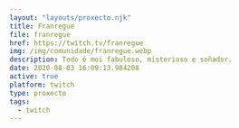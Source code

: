 ```yaml
---
layout: "layouts/proxecto.njk"
title: Franregue
file: franregue
href: https://twitch.tv/franregue
img: /img/comunidade/franregue.webp
description: Todo é moi fabuloso, misterioso e soñador.
date: 2020-08-03 16:09:13.984208
active: true
platform: twitch
type: proxecto
tags:
  - twitch
---
```

